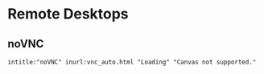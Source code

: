 # Remote Desktops

## noVNC

```
intitle:"noVNC" inurl:vnc_auto.html "Loading" "Canvas not supported."
```